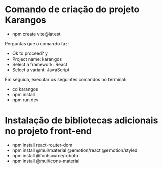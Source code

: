 # Comando de criação do projeto Karangos

* npm create vite@latest

Perguntas que o comando faz:

* Ok to proceed? y
* Project name: karangos
* Select a framework: React
* Select a variant: JavaScript

Em seguida, executar os seguintes comandos no terminal:

* cd karangos
* npm install
* npm run dev

# Instalação de bibliotecas adicionais no projeto front-end

* npm install react-router-dom
* npm install @mui/material @emotion/react @emotion/styled
* npm install @fontsource/roboto
* npm install @mui/icons-material
